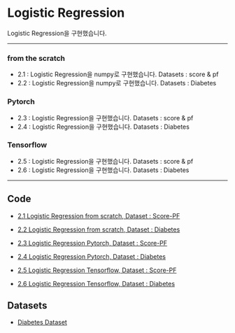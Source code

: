 # Logistic Regression

Logistic Regression을 구현했습니다.

---

### from the scratch
- 2.1 : Logistic Regression을 numpy로 구현했습니다. Datasets : score & pf
- 2.2 : Logistic Regression을 numpy로 구현했습니다. Datasets : Diabetes

### Pytorch
- 2.3 : Logistic Regression을 구현했습니다. Datasets : score & pf
- 2.4 : Logistic Regression을 구현했습니다. Datasets : Diabetes

### Tensorflow
- 2.5 : Logistic Regression을 구현했습니다. Datasets : score & pf
- 2.6 : Logistic Regression을 구현했습니다. Datasets : Diabetes

---

## Code  

- [2.1 Logistic Regression from scratch, Dataset : Score-PF](2_Logistic_Regression/2.1_Logistic_Regresesion_score_pf_from_scratch.py)

- [2.2 Logistic Regression from scratch, Dataset : Diabetes](2_Logistic_Regression/2.2_Logistic_Regression_diabetes_from_scratch.py)    

- [2.3 Logistic Regression Pytorch, Dataset : Score-PF](2_Logistic_Regression/2.3_Logistic_Regression_score_pf_Pytorch.py)    

- [2.4 Logistic Regression Pytorch, Dataset : Diabetes](2_Logistic_Regression/2.4_Logistic_Regression_diabetes_Pytorch.py)     

- [2.5 Logistic Regression Tensorflow, Dataset : Score-PF](2_Logistic_Regression/2.5_Logistic_Regression_score_pf_Tensorflow.py)    

- [2.6 Logistic Regression Tensorflow, Dataset : Diabetes](2_Logistic_Regression/2.6_Logistic_Regression_diabetes_Tensorflow.py)     




## Datasets  

- [Diabetes Dataset](../Datasets/data_diabetes.csv)